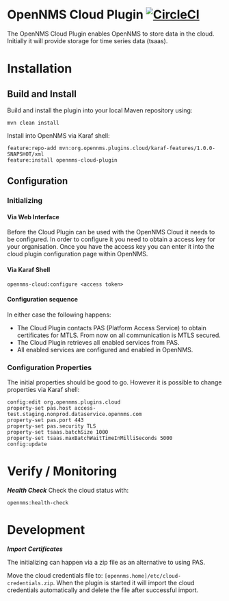 # OpenNMS Cloud Plugin [![CircleCI](https://circleci.com/gh/OpenNMS/opennms-cloud-plugin.svg?style=svg)](https://circleci.com/gh/OpenNMS/opennms-cloud-plugin)

The OpenNMS Cloud Plugin enables OpenNMS to store data in the cloud.
Initially it will provide storage for time series data (tsaas).

# Installation
## Build and Install
Build and install the plugin into your local Maven repository using:
```
mvn clean install
```

Install into OpenNMS via Karaf shell:
```
feature:repo-add mvn:org.opennms.plugins.cloud/karaf-features/1.0.0-SNAPSHOT/xml
feature:install opennms-cloud-plugin
```
## Configuration
### Initializing
#### Via Web Interface

Before the Cloud Plugin can be used with the OpenNMS Cloud it needs to be configured.
In order to configure it you need to obtain a access key for your organisation.
Once you have the access key you can enter it into the cloud plugin configuration page within OpenNMS.

#### Via Karaf Shell

```
opennms-cloud:configure <access token>
```

#### Configuration sequence
In either case the following happens:
* The Cloud Plugin contacts PAS (Platform Access Service) to obtain certificates for MTLS.
  From now on all communication is MTLS secured.
* The Cloud Plugin retrieves all enabled services from PAS.
* All enabled services are configured and enabled in OpenNMS.

### Configuration Properties
The initial properties should be good to go.
However it is possible to change properties via Karaf shell:

```
config:edit org.opennms.plugins.cloud
property-set pas.host access-test.staging.nonprod.dataservice.opennms.com
property-set pas.port 443
property-set pas.security TLS
property-set tsaas.batchSize 1000
property-set tsaas.maxBatchWaitTimeInMilliSeconds 5000
config:update
```

# Verify / Monitoring

***Health Check***
Check the cloud status with:
```
opennms:health-check
```

# Development
***Import Certificates***

The initializing can happen via a zip file as an alternative to using PAS.

Move the cloud credentials file to: `[opennms.home]/etc/cloud-credentials.zip`.
When the plugin is started it will import the cloud credentials automatically and delete the file after successful import.
